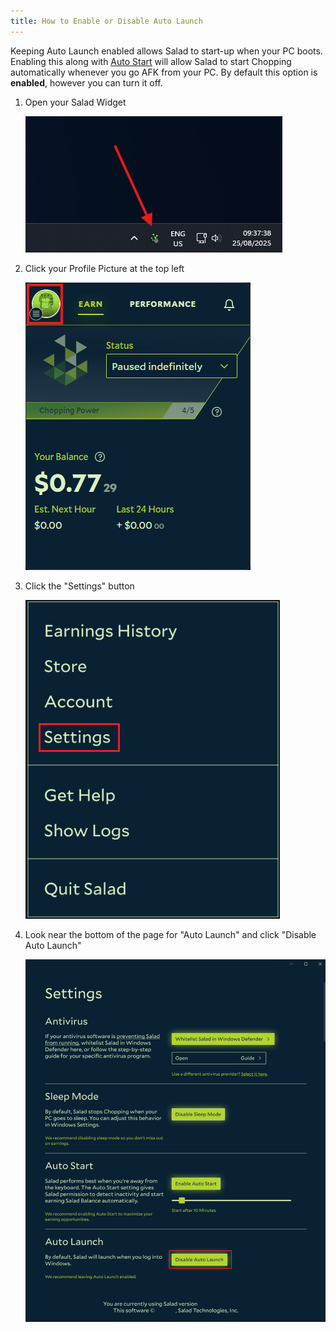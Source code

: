 ```yaml
---
title: How to Enable or Disable Auto Launch
---
```


Keeping Auto Launch enabled allows Salad to start-up when your PC boots. Enabling this along with
[Auto Start](/docs/guides/using-salad/how-to-enable-auto-start) will allow Salad to start Chopping automatically
whenever you go AFK from your PC. By default this option is **enabled**, however you can turn it off.

1. Open your Salad Widget

   ![Opening Salad](../../../../content/images/guides/using-salad/how-to-enable-or-disable-auto-launch-1.png)

2. Click your Profile Picture at the top left

   ![Clicking your profile picture](../../../../content/images/guides/using-salad/how-to-enable-or-disable-auto-launch-2.png)

3. Click the "Settings" button

   ![Opening settings](../../../../content/images/guides/using-salad/how-to-enable-or-disable-auto-launch-3.png)

4. Look near the bottom of the page for "Auto Launch" and click "Disable Auto Launch"

   ![Finding Auto Launch](../../../../content/images/guides/using-salad/how-to-enable-or-disable-auto-launch-4.png)
